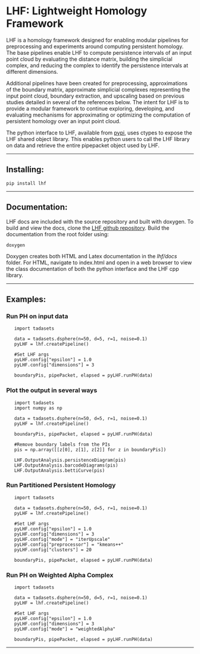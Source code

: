# LHF: Lightweight Homology Framework

LHF is a homology framework designed for enabling modular pipelines for preprocessing and experiments around computing persistent homology. 
The base pipelines enable LHF to compute persistence intervals of an input point cloud by evaluating the distance matrix, building the 
simplicial complex, and reducing the complex to identify the persistence intervals at different dimensions. 

Additional pipelines have been created for preprocessing, approximations of the boundary matrix, approximate simplicial complexes 
representing the input point cloud, boundary extraction, and upscaling based on previous studies detailed in several of the references 
below. The intent for LHF is to provide a modular framework to continue exploring, developing, and evaluating mechanisms for approximating 
or optimizing the computation of persistent homology over an input point cloud.

The python interface to LHF, available from [pypi](http://pypi.org/project/lhf/), uses ctypes to expose the LHF shared object library. This enables python users
to call the LHF library on data and retrieve the entire pipepacket object used by LHF. 

---
  
## Installing:

`pip install lhf`

---
 
## Documentation:

LHF docs are included with the source repository and built with doxygen. To build and view the docs, clone the 
[LHF github repository](http//github.com/wilseypa/lhf). Build the documentation from the root folder using:

`doxygen`
    
Doxygen creates both HTML and Latex documentation in the *lhf/docs* folder. For HTML, navigate to index.html and open in a web browser
to view the class documentation of both the python interface and the LHF cpp library. 


---
 
## Examples:

### Run PH on input data

```import lhf
   import tadasets

   data = tadasets.dsphere(n=50, d=5, r=1, noise=0.1) 
   pyLHF = lhf.createPipeline()

   #Set LHF args
   pyLHF.config["epsilon"] = 1.0
   pyLHF.config["dimensions"] = 3

   boundaryPis, pipePacket, elapsed = pyLHF.runPH(data)
```

### Plot the output in several ways

```import lhf
   import tadasets
   import numpy as np

   data = tadasets.dsphere(n=50, d=5, r=1, noise=0.1) 
   pyLHF = lhf.createPipeline()

   boundaryPis, pipePacket, elapsed = pyLHF.runPH(data)

   #Remove boundary labels from the PIs
   pis = np.array([[z[0], z[1], z[2]] for z in boundaryPis])

   LHF.OutputAnalysis.persistenceDiagram(pis)
   LHF.OutputAnalysis.barcodeDiagrams(pis)
   LHF.OutputAnalysis.bettiCurve(pis)
```

### Run Partitioned Persistent Homology

```mport lhf
   import tadasets

   data = tadasets.dsphere(n=50, d=5, r=1, noise=0.1) 
   pyLHF = lhf.createPipeline()

   #Set LHF args
   pyLHF.config["epsilon"] = 1.0
   pyLHF.config["dimensions"] = 3
   pyLHF.config["mode"] = "iterUpscale"
   pyLHF.config["preprocessor"] = "kmeans++"
   pyLHF.config["clusters"] = 20

   boundaryPis, pipePacket, elapsed = pyLHF.runPH(data)
```

### Run PH on Weighted Alpha Complex

```import lhf
   import tadasets

   data = tadasets.dsphere(n=50, d=5, r=1, noise=0.1) 
   pyLHF = lhf.createPipeline()

   #Set LHF args
   pyLHF.config["epsilon"] = 1.0
   pyLHF.config["dimensions"] = 3
   pyLHF.config["mode"] = "weightedAlpha"

   boundaryPis, pipePacket, elapsed = pyLHF.runPH(data)
```

---
